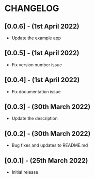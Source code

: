 # CHANGELOG

## [0.0.6] - (1st April 2022)

* Update the example app

## [0.0.5] - (1st April 2022)

*  Fix version number issue
## [0.0.4] - (1st April 2022)

*  Fix documentation issue
## [0.0.3] - (30th March 2022)

*  Update the description

## [0.0.2] - (30th March 2022)

*  Bug fixes and updates to README.md


## [0.0.1] - (25th March 2022)

* Initial release



